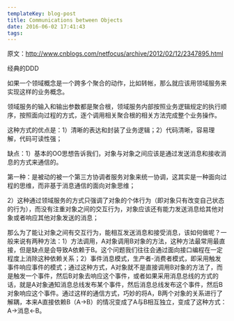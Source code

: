 ```yaml
---
templateKey: blog-post
title: Communications between Objects
date: 2016-06-02 17:41:43
tags:
---
```


原文：http://www.cnblogs.com/netfocus/archive/2012/02/12/2347895.html

经典的DDD

如果一个领域概念是一个跨多个聚合的动作，比如转帐，那么就应该用领域服务来实现这样的业务概念。

领域服务的输入和输出参数都是聚合根，领域服务内部按照业务逻辑规定的执行顺序，按照面向过程的方式，逐个调用相关聚合根的相关方法完成整个业务操作。

这种方式的优点是：1）清晰的表达和封装了业务逻辑；2）代码清晰，容易理解，代码可读性强；

缺点：1）基本的OO思想告诉我们，对象与对象之间应该是通过发送消息和接收消息的方式来通信的。

第一种：是被动的被一个第三方协调者服务对象来统一协调，这其实是一种面向过程的思维，而非基于消息通信的面向对象思维；

2）这种通过领域服务的方式只强调了对象的个体行为（即对象只有改变自己状态的行为），而没有注重对象之间的交互行为，对象应该还有能力发送消息给其他对象或者响应其他对象发送的消息；

那么为了能让对象之间有交互行为，能相互发送消息和接受消息，该如何做呢？一般来说有两种方法：1）方法调用，A对象调用B对象的方法，这种方法最常用最直接，但是缺点是会导致A依赖于B。这个问题我们往往会通过面向接口编程在一定程度上消除这种依赖关系；2）事件消息模式，生产者-消费者模式，即采用触发事件响应事件的模式；通过这种方式，A对象就不是直接调用B对象的方法了，而是触发一个事件，然后B对象去响应这个事件，或者如果采用消息总线的方式的话，就是A对象通知消息总线发布某个事件，然后消息总线发布这个事件，然后B对象响应这个事件。通过这样的通信方式，巧妙的将A，B两个对象的关系进行了解耦，本来A直接依赖B（A->B）的情况变成了A与B相互独立，变成了这种方式：A->消息<-B。










